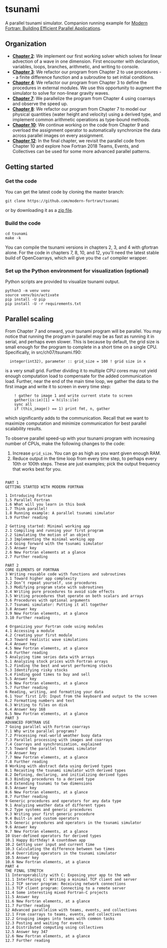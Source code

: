 # tsunami

A parallel tsunami simulator.
Companion running example for [Modern Fortran: Building Efficient Parallel Applications](https://www.manning.com/books/modern-fortran?a_aid=modernfortran&a_bid=2dc4d442).

## Organization

* [**Chapter 2**](https://github.com/modern-fortran/tsunami/tree/master/src/ch02): We implement our first working solver which solves for linear advection of a wave in one dimension.
First encounter with declaration, variables, loops, branches, arithmetic, and writing to console.
* [**Chapter 3**](https://github.com/modern-fortran/tsunami/tree/master/src/ch03): We refactor our program from Chapter 2 to use procedures -- 
a finite difference function and a subroutine to set initial conditions.
* [**Chapter 4**](https://github.com/modern-fortran/tsunami/tree/master/src/ch04): We refactor our program from Chapter 3 to define the procedures in external modules. 
We use this opportunity to augment the simulator to solve for non-linear gravity waves.
* [**Chapter 7**](https://github.com/modern-fortran/tsunami/tree/master/src/ch07): We parallelize the program from Chapter 4 using coarrays and observe the speed up.
* [**Chapter 8**](https://github.com/modern-fortran/tsunami/tree/master/src/ch08): We refactor our program from Chapter 7 to model our physical quantities (water height and velocity)
using a derived type, and implement common arithmetic operations as type-bound methods.
* [**Chapter 10**](https://github.com/modern-fortran/tsunami/tree/master/src/ch10): We continue working on the code from Chapter 9 and overload the assignment operator to 
automatically synchronize the data across parallel images on every assignment.
* [**Chapter 12**](https://github.com/modern-fortran/tsunami/tree/master/src/ch12): In the final chapter, we revisit the parallel code from Chapter 10 and explore how Fortran 2018
Teams, Events, and Collectives can be used for some more advanced parallel patterns.

## Getting started

### Get the code

You can get the latest code by cloning the master branch:

```
git clone https://github.com/modern-fortran/tsunami
```

or by downloading it as a [zip file](https://github.com/modern-fortran/tsunami/archive/master.zip).

### Build the code

```
cd tsunami
make -k
```

You can compile the tsunami versions in chapters 2, 3, and 4
with gfortran alone.
For the code in chapters 7, 8, 10, and 12, you'll need the latest
stable build of OpenCoarrays, which will give you the `caf` 
compiler wrapper.

### Set up the Python environment for visualization (optional)

Python scripts are provided to visualize tsunami output.

```
python3 -m venv venv
source venv/bin/activate
pip install -U pip
pip install -U -r requirements.txt
```

## Parallel scaling

From Chapter 7 and onward, your tsunami program will be parallel. You may notice
that running the program in parallel may be as fast as running it in serial, and
perhaps even slower. This is because by default, the grid size is small enough
for the program to complete in a short time on a single CPU. Specifically, in
src/ch07/tsunami.f90:

```
  integer(int32), parameter :: grid_size = 100 ! grid size in x
```

is a very small grid. Further dividing it to multiple CPU cores may not yield
enough computation load to compensate for the added communication load. Further,
near the end of the main time loop, we gather the data to the first image and
write it to screen in every time step:

```
    ! gather to image 1 and write current state to screen
    gather(is:ie)[1] = h(ils:ile)
    sync all
    if (this_image() == 1) print fmt, n, gather
```

which significantly adds to the communication. Recall that we want to maximize
computation and minimize communication for best parallel scalability results.

To observe parallel speed-up with your tsunami program with increasing number
of CPUs, make the following changes to the code:

1. Increase `grid_size`. You can go as high as you want given enough RAM.
2. Reduce output in the time loop from every time step, to perhaps every 10th
   or 100th steps. These are just examples; pick the output frequency that
   works best for you.


```commandline

PART 1 
GETTING STARTED WITH MODERN FORTRAN
 
1 Introducing Fortran
1.5 Parallel Fortran
1.6 What will you learn in this book
1.7 Think parallel!
1.8 Running example: A parallel tsunami simulator
1.9 Further reading 

2 Getting started: Minimal working app 
2.1 Compiling and running your first program 
2.2 Simulating the motion of an object 
2.3 Implementing the minimal working app
2.4 Going forward with the tsunami simulator 
2.5 Answer key
2.6 New Fortran elements at a glance
2.7 Further reading

PART 2 
CORE ELEMENTS OF FORTRAN
3 Writing reusable code with functions and subroutines 
3.1 Toward higher app complexity 
3.2 Don’t repeat yourself, use procedures 
3.3 Modifying program state with subroutines
3.4 Writing pure procedures to avoid side effects 
3.5 Writing procedures that operate on both scalars and arrays 
3.6 Procedures with optional arguments 
3.7 Tsunami simulator: Putting it all together 
3.8 Answer key 
3.9 New Fortran elements, at a glance 
3.10 Further reading 

4 Organizing your Fortran code using modules 
4.1 Accessing a module 
4.2 Creating your first module 
4.3 Toward realistic wave simulations
4.4 Answer key 
4.5 New Fortran elements, at a glance 
4.6 Further reading 
5 Analyzing time series data with arrays 
5.1 Analyzing stock prices with Fortran arrays 
5.2 Finding the best and worst performing stocks 
5.3 Identifying risky stocks 
5.4 Finding good times to buy and sell 
5.5 Answer key 
5.6 New Fortran elements, at a glance 
5.7 Further reading 
6 Reading, writing, and formatting your data 
6.1 Your first I/O: Input from the keyboard and output to the screen 
6.2 Formatting numbers and text 
6.3 Writing to files on disk
6.4 Answer key 168
6.5 New Fortran elements, at a glance
PART 3 
ADVANCED FORTRAN USE
7 Going parallel with Fortran coarrays
7.1 Why write parallel programs? 
7.2 Processing real-world weather buoy data 
7.3 Parallel processing with images and coarrays 
7.4 Coarrays and synchronization, explained 
7.5 Toward the parallel tsunami simulator 
7.6 Answer key 
7.7 New Fortran elements, at a glance 
7.8 Further reading 
8 Working with abstract data using derived types 
8.1 Recasting the tsunami simulator with derived types 
8.2 Defining, declaring, and initializing derived types 
8.3 Binding procedures to a derived type 
8.4 Extending tsunami to two dimensions 
8.5 Answer key 
8.6 New Fortran elements, at a glance 
8.7 Further reading 
9 Generic procedures and operators for any data type 
9.1 Analyzing weather data of different types 
9.2 Type systems and generic procedures 
9.3 Writing your first generic procedure 
9.4 Built-in and custom operators 
9.5 Generic procedures and operators in the tsunami simulator 
9.6 Answer key 
9.7 New Fortran elements, at a glance 
10 User-defined operators for derived types 
10.1 Happy Birthday! A countdown app 
10.2 Getting user input and current time 
10.3 Calculating the difference between two times 
10.4 Overriding operators in the tsunami simulator 
10.5 Answer key 
10.6 New Fortran elements, at a glance 
PART 4 
THE FINAL STRETCH
11 Interoperability with C: Exposing your app to the web 
11.1 Interfacing C: Writing a minimal TCP client and server 
11.2 TCP server program: Receiving network connections 
11.3 TCP client program: Connecting to a remote server 
11.4 Some interesting mixed Fortran-C projects 
11.5 Answer key 
11.6 New Fortran elements, at a glance 
11.7 Further reading 
12 Advanced parallelism with teams, events, and collectives 
12.1 From coarrays to teams, events, and collectives 
12.2 Grouping images into teams with common tasks 
12.3 Posting and waiting for events 
12.4 Distributed computing using collectives 
12.5 Answer key 347
12.6 New Fortran elements, at a glance 
12.7 Further reading 
```